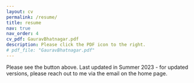 ```yaml
---
layout: cv
permalink: /resume/
title: resume
nav: true
nav_order: 4
cv_pdf: GauravBhatnagar.pdf
description: Please click the PDF icon to the right.
# pdf_file: "GauravBhatnagar.pdf"
---
```


Please see the button above. Last updated in Summer 2023 - for updated versions, please reach out to me via the email on the home page.

<!-- {% pdf  {{ page.cv_pdf | prepend: '/assets/pdf/' | prepend: site.baseurl }} no_link %} -->
